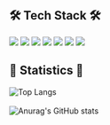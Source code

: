 🛠 Tech Stack 🛠
---
<img src="https://img.shields.io/badge/JAVA-007396?style=flat-square&logo=java&logoColor=white">&nbsp;<img src="https://img.shields.io/badge/Python-3776AB?style=flat-square&logo=Python&logoColor=white"/>
<img src="https://img.shields.io/badge/Spring-6DB33F?style=flat-square&logo=Spring&logoColor=white"/>&nbsp;<img src="https://img.shields.io/badge/SpringBoot-6DB33F?style=flat-square&logo=SpringBoot&logoColor=white"/>
<img src="https://img.shields.io/badge/MySQL-4479A1?style=flat-square&logo=MYSQL&logoColor=white"/>&nbsp;<img src="https://img.shields.io/badge/Redis-DC382D?style=flat-square&logo=Redis&logoColor=white"/>&nbsp;<img src="https://img.shields.io/badge/AWS-232F3E?style=flat-square&logo=Amazon AWS&logoColor=white"/><br/>

🔆 Statistics 🔆
---
![Top Langs](https://github-readme-stats.vercel.app/api/top-langs/?username=gwakjaeha&layout=compact&theme=dark)<br/><br/>
![Anurag's GitHub stats](https://github-readme-stats.vercel.app/api?username=gwakjaeha&show_icons=true&theme=radical)
